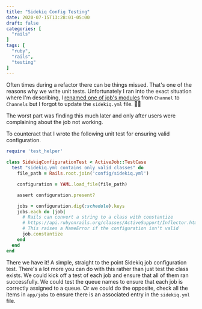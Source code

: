 ```yaml
---
title: "Sidekiq Config Testing"
date: 2020-07-15T13:28:01-05:00
draft: false
categories: [
  "rails"
]
tags: [
  "ruby",
  "rails",
  "testing"
]
---
```


Often times during a refactor there can be things missed. That's one of the reasons why we write unit tests. Unfortunately I ran into the exact situation where I'm describing, I [renamed one of job's modules](https://github.com/brave-intl/publishers/pull/2761) from `Channel` to `Channels` but I forgot to update the `sidekiq.yml` file. 🤦‍♂️

The worst part was finding this much later and only after users were complaining about the job not working.

To counteract that I wrote the following unit test for ensuring valid configuration.


```ruby
require 'test_helper'

class SidekiqConfigurationTest < ActiveJob::TestCase
  test "sidekiq.yml contains only valid classes" do
    file_path = Rails.root.join('config/sidekiq.yml')

    configuration = YAML.load_file(file_path)

    assert configuration.present?

    jobs = configuration.dig(:schedule).keys
    jobs.each do |job|
      # Rails can convert a string to a class with constantize
      # https://api.rubyonrails.org/classes/ActiveSupport/Inflector.html#method-i-constantize
      # This raises a NameError if the configuration isn't valid
      job.constantize
    end
  end
end
```

There we have it! A simple, straight to the point Sidekiq job configuration test. There's a lot more you can do with this rather than just test the class exists. We could kick off a test of each job and ensure that all of them ran successfully. We could test the queue names to ensure that each job is correctly assigned to a queue. Or we could do the opposite, check all the items in `app/jobs` to ensure there is an associated entry in the `sidekiq.yml` file.

